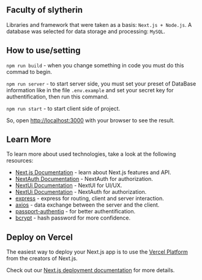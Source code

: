 ## Faculty of slytherin

Libraries and framework that were taken as a basis: `Next.js + Node.js`.
A database was selected for data storage and processing: `MySQL`.

## How to use/setting

`npm run build` - when you change something in code you must do this commad to begin. 

`npm run server` - to start server side, you must set your preset of DataBase information like in the file `.env.example` and set your secret key for authentification, then run this command.

 `npm run start` - to start client side of project.
  
So, open [http://localhost:3000](http://localhost:3000) with your browser to see the result.

## Learn More

To learn more about used technologies, take a look at the following resources:

- [Next.js Documentation](https://nextjs.org/docs) - learn about Next.js features and API.
- [NextAuth Documentation](https://next-auth.js.org/getting-started/introduction) - NextAuth for authorization.
- [NextUi Documentation](https://nextui.org/docs/guide/getting-started) - NextUI for UI/UX.
- [NextUi Documentation](https://nextui.org/docs/guide/getting-started) - NextAuth for authorization.
- [express](https://expressjs.com/ru/guide/routing.html) - express for routing, client and server interaction.
- [axios](https://axios-http.com/ru/docs/intro) - data exchange between the server and the client.
- [passport-authentiq](https://www.passportjs.org/packages/passport-authentiq/) - for better authentification.
- [bcrypt](https://www.npmjs.com/package/bcrypt) - hash password for more confidence.


## Deploy on Vercel

The easiest way to deploy your Next.js app is to use the [Vercel Platform](https://vercel.com/new?utm_medium=default-template&filter=next.js&utm_source=create-next-app&utm_campaign=create-next-app-readme) from the creators of Next.js.

Check out our [Next.js deployment documentation](https://nextjs.org/docs/deployment) for more details.

